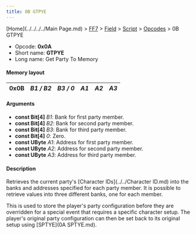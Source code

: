 ```yaml
---
title: 0B GTPYE
---
```


[Home](../../../../Main Page.md) > [FF7](../../../../FF7.md) > [Field](../../../Field.md) > [Script](../../Script.md) > [Opcodes](../Opcodes.md) > 0B GTPYE

-   Opcode: **0x0A**
-   Short name: **GTPYE**
-   Long name: Get Party To Memory

#### Memory layout

| 0x0B | *B1 / B2* | *B3 / 0* | *A1* | *A2* | *A3* |
|------|-----------|----------|------|------|------|

#### Arguments

-   **const Bit\[4\]** *B1*: Bank for first party member.
-   **const Bit\[4\]** *B2*: Bank for second party member.
-   **const Bit\[4\]** *B3*: Bank for third party member.
-   **const Bit\[4\]** *0*: Zero.
-   **const UByte** *A1*: Address for first party member.
-   **const UByte** *A2*: Address for second party member.
-   **const UByte** *A3*: Address for third party member.

#### Description

Retrieves the current party's [Character IDs](../../Character ID.md) into the banks and addresses specified for each party member. It is possible to retrieve values into three different banks, one for each member.

This is used to store the player's party configuration before they are overridden for a special event that requires a specific character setup. The player's original party configuration can then be set back to its original setup using [SPTYE](0A SPTYE.md).
